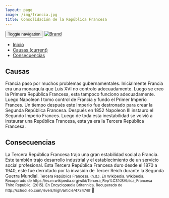 ```yaml
---
layout: page
image: /img/francia.jpg
title: Consolidación de la República Francesa
---
```

<nav class="navbar navbar-inverse navbar-translucent navbar-fixed-top" id="navbar">
	<div class="container-fluid">
	    <div class="navbar-header">
		    <button type="button" class="navbar-toggle collapsed" data-toggle="collapse" data-target="#bs-example-navbar-collapse-1" aria-expanded="false">
	        <span class="sr-only">Toggle navigation</span>
	        <span class="icon-bar"></span>
	        <span class="icon-bar"></span>
	        <span class="icon-bar"></span>
	      </button>
	      <a class="navbar-brand" href="{{site.github.url}}">
	        <img alt="Brand" src="{{site.github.url}}{{site.icon}}">
	      </a>
	    </div>
	    <!-- Collect the nav links, forms, and other content for toggling -->
	    <div class="collapse navbar-collapse" id="bs-example-navbar-collapse-1">
	      <ul class="nav navbar-nav">
		    <li><a href="{{site.github.url}}">Inicio</a></li>
	        <li class="active"><a href="#causas">Causas <span class="sr-only">(current)</span></a></li>
	        <li><a href="#cons">Consecuencias</a></li>
	      </ul>
	    </div><!-- /.navbar-collapse -->
	</div>
</nav>

<h2 id="causas">Causas</h2>
Francia paso por muchos problemas gubernamentales. Inicialmente Francia era una monarquía que Luis XVI no controlo adecuadamente. Luego se creo la Primera República Francesa, esta tampoco funciono adecuadamente. Luego Napoleon I tomo control de Francia y fundo el Primer Imperio Frances. Un tiempo después este Imperio fue destronado para crear la Segunda República Francesa. Después en 1852 Napoleon III instauro el Segundo Imperio Frances. Luego de toda esta inestabilidad se volvió a instaurar una República Francesa, esta ya era la Tercera República Francesa.

<h2 id="cons">Consecuencias</h2>
La Tercera República Francesa trajo una gran estabilidad social a Francia. Este también trajo desarrollo industrial y el establecimiento de un servicio social profesional. Esta Tercera República Francesa duro desde el 1870 a 1940, este fue derrotado por la invasión de Tercer Reich durante la Segunda Guerra Mundial.

<small class="bib">
Tercera República Francesa. (n.d.). En Wikipedia. Wikipedia. Recuperado de https://es.m.wikipedia.org/wiki/Tercera_Rep%C3%BAblica_Francesa<br>
Third Republic. (2015). En Encyclopædia Britannica. Recuperado de http://school.eb.com/levels/high/article/473474#
</small>

